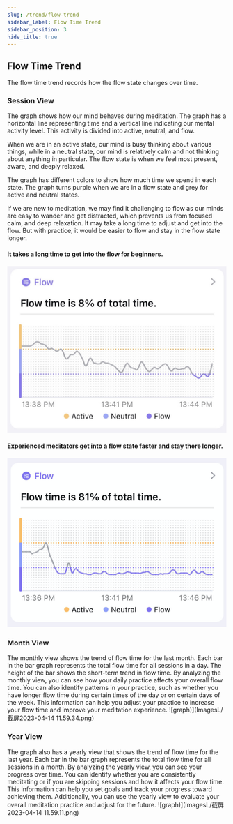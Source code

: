 ```yaml
---
slug: /trend/flow-trend
sidebar_label: Flow Time Trend
sidebar_position: 3
hide_title: true
---
```

## Flow Time Trend

The flow time trend records how the flow state changes over time.

### Session View

The graph shows how our mind behaves during meditation. The graph has a horizontal line representing time and a vertical line indicating our mental activity level. This activity is divided into active, neutral, and flow.

When we are in an active state, our mind is busy thinking about various things, while in a neutral state, our mind is relatively calm and not thinking about anything in particular. The flow state is when we feel most present, aware, and deeply relaxed.

The graph has different colors to show how much time we spend in each state. The graph turns purple when we are in a flow state and grey for active and neutral states.

If we are new to meditation, we may find it challenging to flow as our minds are easy to wander and get distracted, which prevents us from focused calm, and deep relaxation. It may take a long time to adjust and get into the flow. But with practice, it would be easier to flow and stay in the flow state longer.

#### It takes a long time to get into the flow for beginners.
![graph](ImagesL/output.jpeg)

#### Experienced meditators get into a flow state faster and stay there longer.
![graph](ImagesL/1280X1280.PNG)

### Month View

The monthly view shows the trend of flow time for the last month. Each bar in the bar graph represents the total flow time for all sessions in a day. The height of the bar shows the short-term trend in flow time. By analyzing the monthly view, you can see how your daily practice affects your overall flow time. You can also identify patterns in your practice, such as whether you have longer flow time during certain times of the day or on certain days of the week. This information can help you adjust your practice to increase your flow time and improve your meditation experience.
![graph)](ImagesL/截屏2023-04-14 11.59.34.png)

### Year View

The graph also has a yearly view that shows the trend of flow time for the last year. Each bar in the bar graph represents the total flow time for all sessions in a month.  By analyzing the yearly view, you can see your progress over time. You can identify whether you are consistently meditating or if you are skipping sessions and how it affects your flow time. This information can help you set goals and track your progress toward achieving them. Additionally, you can use the yearly view to evaluate your overall meditation practice and adjust for the future.
![graph)](ImagesL/截屏2023-04-14 11.59.11.png)